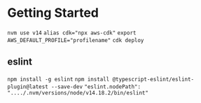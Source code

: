 # Getting Started

`nvm use v14`
`alias cdk="npx aws-cdk"`
`export AWS_DEFAULT_PROFILE="profilename"`
`cdk deploy`

## eslint

`npm install -g eslint`
`npm install @typescript-eslint/eslint-plugin@latest --save-dev`
`"eslint.nodePath": "..../.nvm/versions/node/v14.18.2/bin/eslint"`

